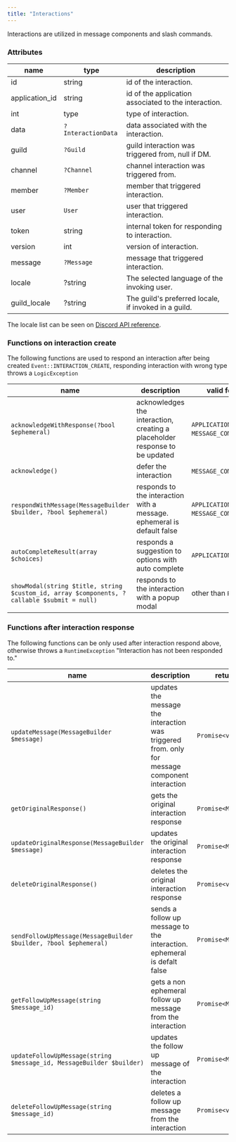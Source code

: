 ```yaml
---
title: "Interactions"
---
```


Interactions are utilized in message components and slash commands.

### Attributes

| name           | type               | description                                          |
| -------------- | ------------------ | ---------------------------------------------------- |
| id             | string             | id of the interaction.                               |
| application_id | string             | id of the application associated to the interaction. |
| int            | type               | type of interaction.                                 |
| data           | `?InteractionData` | data associated with the interaction.                |
| guild          | `?Guild`           | guild interaction was triggered from, null if DM.    |
| channel        | `?Channel`         | channel interaction was triggered from.              |
| member         | `?Member`          | member that triggered interaction.                   |
| user           | `User`             | user that triggered interaction.                     |
| token          | string             | internal token for responding to interaction.        |
| version        | int                | version of interaction.                              |
| message        | `?Message`         | message that triggered interaction.                  |
| locale         | ?string            | The selected language of the invoking user.          |
| guild_locale   | ?string            | The guild's preferred locale, if invoked in a guild. |

The locale list can be seen on [Discord API reference](https://discord.com/developers/docs/reference#locales).

### Functions on interaction create

The following functions are used to respond an interaction after being created `Event::INTERACTION_CREATE`,
responding interaction with wrong type throws a `LogicException`

| name                                                                                       | description                                                                 | valid for interaction type                                 |
| ------------------------------------------------------------------------------------------ | --------------------------------------------------------------------------- | ---------------------------------------------------------- |
| `acknowledgeWithResponse(?bool $ephemeral)`                                                | acknowledges the interaction, creating a placeholder response to be updated | `APPLICATION_COMMAND`, `MESSAGE_COMPONENT`, `MODAL_SUBMIT` |
| `acknowledge()`                                                                            | defer the interaction                                                       | `MESSAGE_COMPONENT`, `MODAL_SUBMIT`                        |
| `respondWithMessage(MessageBuilder $builder, ?bool $ephemeral)`                            | responds to the interaction with a message. ephemeral is default false      | `APPLICATION_COMMAND`, `MESSAGE_COMPONENT`, `MODAL_SUBMIT` |
| `autoCompleteResult(array $choices)`                                                       | responds a suggestion to options with auto complete                         | `APPLICATION_COMMAND_AUTOCOMPLETE`                         |
| `showModal(string $title, string $custom_id, array $components, ?callable $submit = null)` | responds to the interaction with a popup modal                              | other than `PING` and `MODAL_SUBMIT`                       |

### Functions after interaction response

The following functions can be only used after interaction respond above,
otherwise throws a `RuntimeException` "Interaction has not been responded to."

| name                                                                 | description                                                                                    | return             |
| -------------------------------------------------------------------- | ---------------------------------------------------------------------------------------------- | ------------------ |
| `updateMessage(MessageBuilder $message)`                             | updates the message the interaction was triggered from. only for message component interaction | `Promise<void>`    |
| `getOriginalResponse()`                                              | gets the original interaction response                                                         | `Promise<Message>` |
| `updateOriginalResponse(MessageBuilder $message)`                    | updates the original interaction response                                                      | `Promise<Message>` |
| `deleteOriginalResponse()`                                           | deletes the original interaction response                                                      | `Promise<void>`    |
| `sendFollowUpMessage(MessageBuilder $builder, ?bool $ephemeral)`     | sends a follow up message to the interaction. ephemeral is defalt false                        | `Promise<Message>` |
| `getFollowUpMessage(string $message_id)`                             | gets a non ephemeral follow up message from the interaction                                    | `Promise<Message>` |
| `updateFollowUpMessage(string $message_id, MessageBuilder $builder)` | updates the follow up message of the interaction                                               | `Promise<Message>` |
| `deleteFollowUpMessage(string $message_id)`                          | deletes a follow up message from the interaction                                               | `Promise<void>`    |
